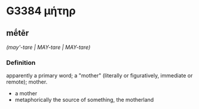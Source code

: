 # G3384 μήτηρ

## mḗtēr

_(may'-tare | MAY-tare | MAY-tare)_

### Definition

apparently a primary word; a "mother" (literally or figuratively, immediate or remote); mother.

- a mother
- metaphorically the source of something, the motherland


